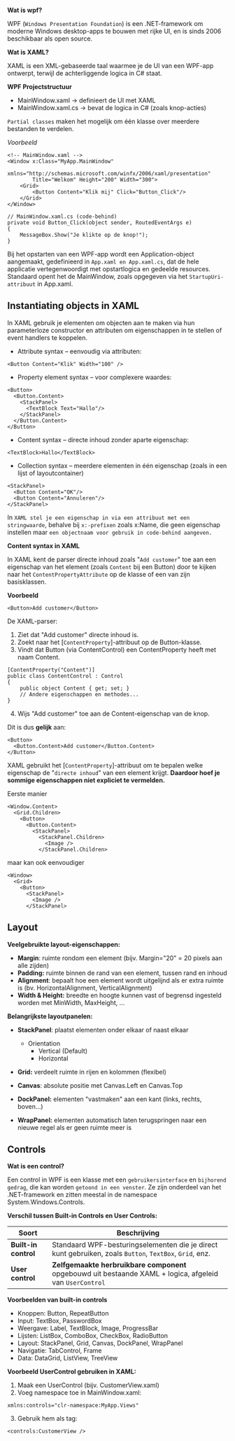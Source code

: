 **Wat is wpf?**

WPF (`Windows Presentation Foundation`) is een .NET-framework om moderne Windows desktop-apps te bouwen met rijke UI, en is sinds 2006 beschikbaar als open source.

**Wat is XAML?**

XAML is een XML-gebaseerde taal waarmee je de UI van een WPF-app ontwerpt, terwijl de achterliggende logica in C# staat.

**WPF Projectstructuur**
* MainWindow.xaml → definieert de UI met XAML
* MainWindow.xaml.cs → bevat de logica in C# (zoals knop-acties)

`Partial classes` maken het mogelijk om één klasse over meerdere bestanden te verdelen.

*Voorbeeld*

```
<!-- MainWindow.xaml -->
<Window x:Class="MyApp.MainWindow"
        xmlns="http://schemas.microsoft.com/winfx/2006/xaml/presentation"
        Title="Welkom" Height="200" Width="300">
    <Grid>
        <Button Content="Klik mij" Click="Button_Click"/>
    </Grid>
</Window>
```

```
// MainWindow.xaml.cs (code-behind)
private void Button_Click(object sender, RoutedEventArgs e)
{
    MessageBox.Show("Je klikte op de knop!");
}
```

Bij het opstarten van een WPF-app wordt een Application-object aangemaakt, gedefinieerd in `App.xaml en App.xaml.cs`, dat de hele applicatie vertegenwoordigt met opstartlogica en gedeelde resources.
Standaard opent het de MainWindow, zoals opgegeven via het `StartupUri-attribuut` in App.xaml.


## Instantiating objects in XAML

In XAML gebruik je elementen om objecten aan te maken via hun parameterloze constructor en attributen om eigenschappen in te stellen of event handlers te koppelen.


* Attribute syntax – eenvoudig via attributen:

```
<Button Content="Klik" Width="100" />
```
* Property element syntax – voor complexere waardes:

```
<Button>
  <Button.Content>
    <StackPanel>
      <TextBlock Text="Hallo"/>
    </StackPanel>
  </Button.Content>
</Button>
```

* Content syntax – directe inhoud zonder aparte eigenschap:

```
<TextBlock>Hallo</TextBlock>
```

* Collection syntax – meerdere elementen in één eigenschap (zoals in een lijst of layoutcontainer)

```
<StackPanel>
  <Button Content="OK"/>
  <Button Content="Annuleren"/>
</StackPanel>
```

In `XAML stel je een eigenschap in via een attribuut met een stringwaarde`, behalve bij `x:-prefixen` zoals x:Name, die geen eigenschap instellen maar `een objectnaam voor gebruik in code-behind aangeven.`

**Content syntax in XAML**

In XAML kent de parser directe inhoud zoals "`Add customer`" toe aan een eigenschap van het element (zoals `Content` bij een Button) door te kijken naar het `ContentPropertyAttribute` op de klasse of een van zijn basisklassen.

**Voorbeeld**

```
<Button>Add customer</Button>
```

De XAML-parser:

1. Ziet dat "Add customer" directe inhoud is.
2. Zoekt naar het [`ContentProperty`]-attribuut op de Button-klasse.
3. Vindt dat Button (via ContentControl) een ContentProperty heeft met naam Content.
```
[ContentProperty("Content")]
public class ContentControl : Control
{
    public object Content { get; set; }
    // Andere eigenschappen en methodes...
}
```

4. Wijs "Add customer" toe aan de Content-eigenschap van de knop.

Dit is dus **gelijk** aan:
```
<Button>
  <Button.Content>Add customer</Button.Content>
</Button>
```

XAML gebruikt het [`ContentProperty`]-attribuut om te bepalen welke eigenschap de "`directe inhoud`" van een element krijgt. **Daardoor hoef je sommige eigenschappen niet expliciet te vermelden.**

Eerste manier

```
<Window.Content>
  <Grid.Children>
    <Button>
      <Button.Content>
        <StackPanel>
          <StackPanel.Children>
            <Image />
          </StackPanel.Children>
```
maar kan ook eenvoudiger

```
<Window>
  <Grid>
    <Button>
      <StackPanel>
        <Image />
      </StackPanel>
```

## Layout

**Veelgebruikte layout-eigenschappen:**

* **Margin**: ruimte rondom een element (bijv. Margin="20" = 20 pixels aan alle zijden)
* **Padding:** ruimte binnen de rand van een element, tussen rand en inhoud
* **Alignment**: bepaalt hoe een element wordt uitgelijnd als er extra ruimte is (bv. HorizontalAlignment, VerticalAlignment)
* **Width & Height:** breedte en hoogte kunnen vast of begrensd ingesteld worden met MinWidth, MaxHeight, ...

**Belangrijkste layoutpanelen:**

* **StackPanel**: plaatst elementen onder elkaar of naast elkaar
    * Orientation
        * Vertical (Default)
        * Horizontal
* **Grid:** verdeelt ruimte in rijen en kolommen (flexibel)
* **Canvas**: absolute positie met Canvas.Left en Canvas.Top

* **DockPanel:** elementen "vastmaken" aan een kant (links, rechts, boven...)
* **WrapPanel:** elementen automatisch laten terugspringen naar een nieuwe regel als er geen ruimte meer is


## Controls

**Wat is een control?**

Een control in WPF is een klasse met een `gebruikersinterface` en `bijhorend gedrag`, die kan worden `getoond in een venster`.
Ze zijn onderdeel van het .NET-framework en zitten meestal in de namespace System.Windows.Controls.

**Verschil tussen Built-in Controls en User Controls:**

| Soort                | Beschrijving                                                                                              |
| -------------------- | --------------------------------------------------------------------------------------------------------- |
| **Built-in control** | Standaard WPF-besturingselementen die je direct kunt gebruiken, zoals `Button`, `TextBox`, `Grid`, enz.   |
| **User control**     | **Zelfgemaakte herbruikbare component** opgebouwd uit bestaande XAML + logica, afgeleid van `UserControl` |


**Voorbeelden van built-in controls**

* Knoppen: Button, RepeatButton
* Input: TextBox, PasswordBox
* Weergave: Label, TextBlock, Image, ProgressBar
* Lijsten: ListBox, ComboBox, CheckBox, RadioButton
* Layout: StackPanel, Grid, Canvas, DockPanel, WrapPanel
* Navigatie: TabControl, Frame
* Data: DataGrid, ListView, TreeView

**Voorbeeld UserControl gebruiken in XAML:**

1. Maak een UserControl (bijv. CustomerView.xaml)
2. Voeg namespace toe in MainWindow.xaml:

```
xmlns:controls="clr-namespace:MyApp.Views"
```

3. Gebruik hem als tag:

```
<controls:CustomerView />
```